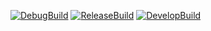 [![DebugBuild](https://github.com/IronKakemasen/engineSecond/actions/workflows/DebugBuild.yml/badge.svg)](https://github.com/IronKakemasen/engineSecond/actions/workflows/DebugBuild.yml)
[![ReleaseBuild](https://github.com/IronKakemasen/engineSecond/actions/workflows/ReleaseBuild.yml/badge.svg)](https://github.com/IronKakemasen/engineSecond/actions/workflows/ReleaseBuild.yml)
[![DevelopBuild](https://github.com/IronKakemasen/engineSecond/actions/workflows/DevelopBuild.yml/badge.svg)](https://github.com/IronKakemasen/engineSecond/actions/workflows/DevelopBuild.yml)
